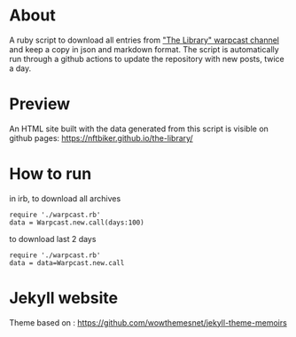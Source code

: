 # About

A ruby script to download all entries from ["The Library" warpcast channel](https://farcaster.xyz/~/channel/the-library) and keep a copy in json and markdown format. The script is automatically run through a github actions to update the repository with new posts, twice a day.

# Preview

An HTML site built with the data generated from this script is visible on github pages:
https://nftbiker.github.io/the-library/

# How to run

in irb, to download all archives

```
require './warpcast.rb'
data = Warpcast.new.call(days:100)
```

to download last 2 days

```
require './warpcast.rb'
data = data=Warpcast.new.call
```

# Jekyll website

Theme based on :
https://github.com/wowthemesnet/jekyll-theme-memoirs
